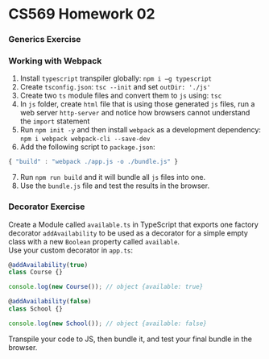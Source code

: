 # CS569 Homework 02
### Generics Exercise

### Working with Webpack
1. Install `typescript` transpiler globally: `npm i –g typescript`
2. Create `tsconfig.json`: `tsc --init` and set `outDir: './js'`
3. Create two `ts` module files and convert them to `js` using: `tsc`
4. In `js` folder, create `html` file that is using those generated `js` files, run a web server `http-server` and notice how browsers cannot understand the `import` statement
5. Run `npm init -y` and then install `webpack` as a development dependency: `npm i webpack webpack-cli --save-dev`
6. Add the following script to `package.json`: 
```javascript
{ "build" : "webpack ./app.js -o ./bundle.js" }
```
7. Run `npm run build` and it will bundle all `js` files into one.
8. Use the `bundle.js` file and test the results in the browser.
  
### Decorator Exercise
Create a Module called `available.ts` in TypeScript that exports one factory decorator `addAvailability` to be used as a decorator for a simple empty class with a new `Boolean` property called `available`.  
Use your custom decorator in `app.ts`:
```javascript
@addAvailability(true) 
class Course {} 

console.log(new Course()); // object {available: true}

@addAvailability(false) 
class School {} 

console.log(new School()); // object {available: false}
```
Transpile your code to JS, then bundle it, and test your final bundle in the browser.
